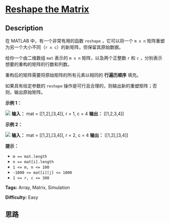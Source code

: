 # [Reshape the Matrix][title]

## Description

在 MATLAB 中，有一个非常有用的函数 `reshape` ，它可以将一个 `m x n` 矩阵重塑为另一个大小不同（`r x
c`）的新矩阵，但保留其原始数据。

给你一个由二维数组 `mat` 表示的 `m x n` 矩阵，以及两个正整数 `r` 和 `c` ，分别表示想要的重构的矩阵的行数和列数。

重构后的矩阵需要将原始矩阵的所有元素以相同的 **行遍历顺序** 填充。

如果具有给定参数的 `reshape` 操作是可行且合理的，则输出新的重塑矩阵；否则，输出原始矩阵。



**示例 1：**

![](https://assets.leetcode.com/uploads/2021/04/24/reshape1-grid.jpg)
            **输入：** mat = [[1,2],[3,4]], r = 1, c = 4    **输出：** [[1,2,3,4]]    

**示例 2：**

![](https://assets.leetcode.com/uploads/2021/04/24/reshape2-grid.jpg)
            **输入：** mat = [[1,2],[3,4]], r = 2, c = 4    **输出：** [[1,2],[3,4]]    



**提示：**

  * `m == mat.length`
  * `n == mat[i].length`
  * `1 <= m, n <= 100`
  * `-1000 <= mat[i][j] <= 1000`
  * `1 <= r, c <= 300`


**Tags:** Array, Matrix, Simulation

**Difficulty:** Easy

## 思路

[title]: https://leetcode-cn.com/problems/reshape-the-matrix
